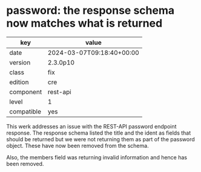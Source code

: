 [//]: # (werk v2)
# password: the response schema now matches what is returned

key        | value
---------- | ---
date       | 2024-03-07T09:18:40+00:00
version    | 2.3.0p10
class      | fix
edition    | cre
component  | rest-api
level      | 1
compatible | yes

This werk addresses an issue with the REST-API password endpoint
response. The response schema listed the title and the ident as
fields that should be returned but we were not returning them as
part of the password object. These have now been removed from the
schema.

Also, the members field was returning invalid information and
hence has been removed.
